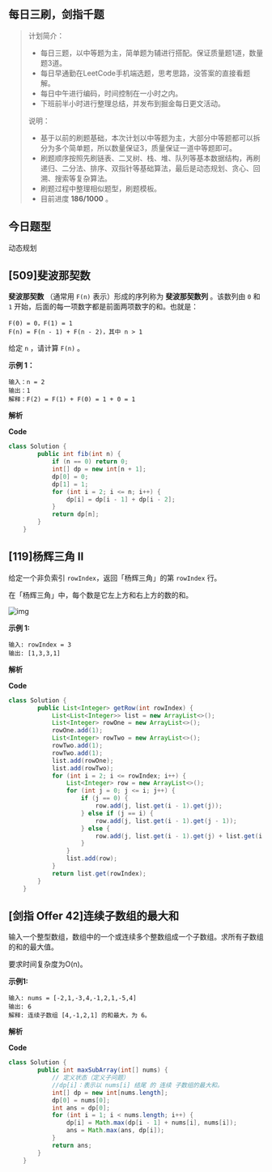 ## 每日三刷，剑指千题

> 计划简介：
>
> - 每日三题，以中等题为主，简单题为辅进行搭配。保证质量题1道，数量题3道。
> - 每日早通勤在LeetCode手机端选题，思考思路，没答案的直接看题解。
> - 每日中午进行编码，时间控制在一小时之内。
> - 下班前半小时进行整理总结，并发布到掘金每日更文活动。
>
> 说明：
>
> - 基于以前的刷题基础，本次计划以中等题为主，大部分中等题都可以拆分为多个简单题，所以数量保证3，质量保证一道中等题即可。
> - 刷题顺序按照先刷链表、二叉树、栈、堆、队列等基本数据结构，再刷递归、二分法、排序、双指针等基础算法，最后是动态规划、贪心、回溯、搜索等复杂算法。
> - 刷题过程中整理相似题型，刷题模板。
> - 目前进度 **186/1000** 。

## 今日题型

动态规划

## [509]斐波那契数

**斐波那契数** （通常用 `F(n)` 表示）形成的序列称为 **斐波那契数列** 。该数列由 `0` 和 `1` 开始，后面的每一项数字都是前面两项数字的和。也就是：

```
F(0) = 0，F(1) = 1
F(n) = F(n - 1) + F(n - 2)，其中 n > 1
```

给定 `n` ，请计算 `F(n)` 。



**示例 1：**

```
输入：n = 2
输出：1
解释：F(2) = F(1) + F(0) = 1 + 0 = 1
```



**解析**

**Code**

```java
class Solution {
        public int fib(int n) {
            if (n == 0) return 0;
            int[] dp = new int[n + 1];
            dp[0] = 0;
            dp[1] = 1;
            for (int i = 2; i <= n; i++) {
                dp[i] = dp[i - 1] + dp[i - 2];
            }
            return dp[n];
        }
    }
```



## [119]杨辉三角 II

给定一个非负索引 `rowIndex`，返回「杨辉三角」的第 `rowIndex` 行。

在「杨辉三角」中，每个数是它左上方和右上方的数的和。

![img](https://yitiaoit.oss-cn-beijing.aliyuncs.com/img/1626927345-DZmfxB-PascalTriangleAnimated2.gif)



**示例 1:**

```
输入: rowIndex = 3
输出: [1,3,3,1]
```



**解析**



**Code**

```java
class Solution {
        public List<Integer> getRow(int rowIndex) {
            List<List<Integer>> list = new ArrayList<>();
            List<Integer> rowOne = new ArrayList<>();
            rowOne.add(1);
            List<Integer> rowTwo = new ArrayList<>();
            rowTwo.add(1);
            rowTwo.add(1);
            list.add(rowOne);
            list.add(rowTwo);
            for (int i = 2; i <= rowIndex; i++) {
                List<Integer> row = new ArrayList<>();
                for (int j = 0; j <= i; j++) {
                    if (j == 0) {
                        row.add(j, list.get(i - 1).get(j));
                    } else if (j == i) {
                        row.add(j, list.get(i - 1).get(j - 1));
                    } else {
                        row.add(j, list.get(i - 1).get(j) + list.get(i - 1).get(j - 1));
                    }
                }
                list.add(row);
            }
            return list.get(rowIndex);
        }
    }
```



## [剑指 Offer 42]连续子数组的最大和

输入一个整型数组，数组中的一个或连续多个整数组成一个子数组。求所有子数组的和的最大值。

要求时间复杂度为O(n)。



**示例1:**

```
输入: nums = [-2,1,-3,4,-1,2,1,-5,4]
输出: 6
解释: 连续子数组 [4,-1,2,1] 的和最大，为 6。
```



**解析**



**Code**

```java
class Solution {
        public int maxSubArray(int[] nums) {
            // 定义状态（定义子问题）
            //dp[i]：表示以 nums[i] 结尾 的 连续 子数组的最大和。
            int[] dp = new int[nums.length];
            dp[0] = nums[0];
            int ans = dp[0];
            for (int i = 1; i < nums.length; i++) {
                dp[i] = Math.max(dp[i - 1] + nums[i], nums[i]);
                ans = Math.max(ans, dp[i]);
            }
            return ans;
        }
    }
```

